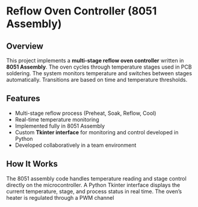 # Reflow Oven Controller (8051 Assembly)

## Overview
This project implements a **multi-stage reflow oven controller** written in **8051 Assembly**. The oven cycles through temperature stages used in PCB soldering. The system monitors temperature and switches between stages automatically. Transitions are based on time and temperature thresholds.

## Features
- Multi-stage reflow process (Preheat, Soak, Reflow, Cool)
- Real-time temperature monitoring
- Implemented fully in 8051 Assembly
- Custom **Tkinter interface** for monitoring and control developed in Python
- Developed collaboratively in a team environment

## How It Works
The 8051 assembly code handles temperature reading and stage control directly on the microcontroller. A Python Tkinter interface displays the current temperature, stage, and process status in real time. The oven’s heater is regulated through a PWM channel
